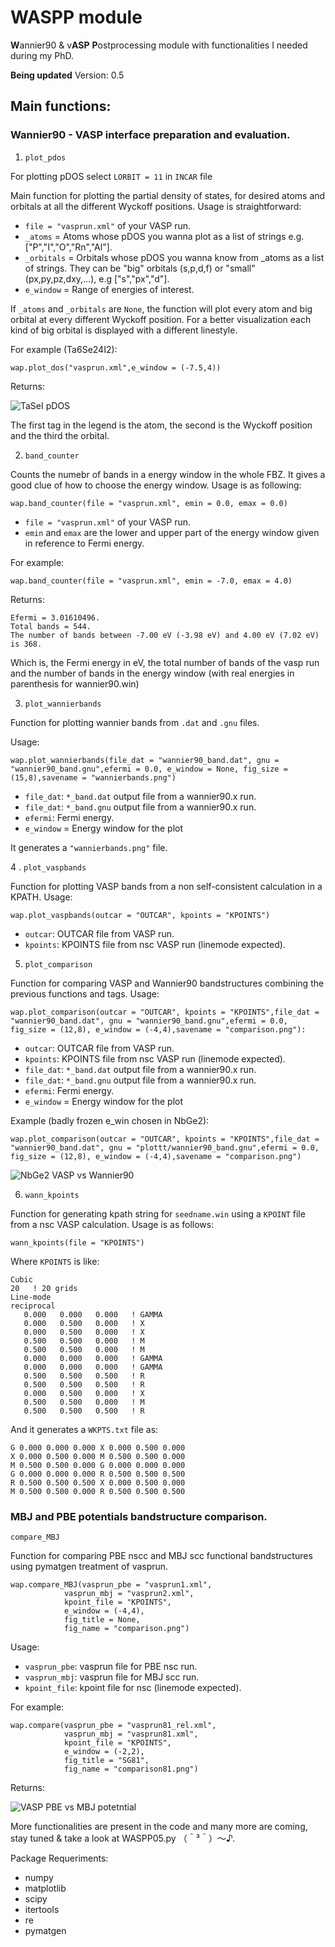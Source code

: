 # WASPP module
**W**annier90 &amp; v**ASP** **P**ostprocessing module with functionalities I needed during my PhD. 

**Being updated**
Version: 0.5

## Main functions:
### Wannier90 - VASP interface preparation and evaluation.

1. ``` plot_pdos ```

For plotting pDOS select `LORBIT = 11` in `INCAR` file

Main function for plotting the partial density of states, for desired atoms and orbitals at all the different Wyckoff positions. Usage is straightforward:

* `file = "vasprun.xml"` of your VASP run.
* `_atoms` = Atoms whose pDOS you wanna plot as a list of strings e.g. ["P","I","O","Rn","Al"].
* `_orbitals` = Orbitals whose pDOS you wanna know from _atoms as a list of strings. They can be "big" orbitals (s,p,d,f) or "small" (px,py,pz,dxy,...), e.g ["s","px","d"].
* `e_window` = Range of energies of interest.

If `_atoms` and `_orbitals` are `None`, the function will plot every atom and big orbital at every different Wyckoff position. For a better visualization each kind of big orbital is displayed with a different linestyle.

For example (Ta6Se24I2): 
```import WASPP_0.5 as wap
wap.plot_dos("vasprun.xml",e_window = (-7.5,4))
```

Returns:

![TaSeI pDOS](TaSeI.png)

The first tag in the legend is the atom, the second is the Wyckoff position and the third the orbital.


2. ``` band_counter ```

Counts the numebr of bands in a energy window in the whole FBZ. It gives a good clue of how to choose the energy window. Usage is as following:

``` 
wap.band_counter(file = "vasprun.xml", emin = 0.0, emax = 0.0)
```
* `file = "vasprun.xml"` of your VASP run.
* `emin` and `emax` are the lower and upper part of the energy window given in reference to Fermi energy.

For example:
```
wap.band_counter(file = "vasprun.xml", emin = -7.0, emax = 4.0)
```
Returns:
```
Efermi = 3.01610496.
Total bands = 544.
The number of bands between -7.00 eV (-3.98 eV) and 4.00 eV (7.02 eV) is 368.
```
Which is, the Fermi energy in eV, the total number of bands of the vasp run and the number of bands in the energy window (with real energies in parenthesis for wannier90.win)

3. ` plot_wannierbands `

Function for plotting wannier bands from `.dat` and `.gnu` files.

Usage:

```
wap.plot_wannierbands(file_dat = "wannier90_band.dat", gnu = "wannier90_band.gnu",efermi = 0.0, e_window = None, fig_size = (15,8),savename = "wannierbands.png")
```
* `file_dat`: `*_band.dat` output file from a wannier90.x run.
* `file_dat`: `*_band.gnu` output file from a wannier90.x run.
* `efermi`: Fermi energy.
* `e_window` = Energy window for the plot

It generates a `"wannierbands.png"` file.

4 . `plot_vaspbands`

Function for plotting VASP bands from a non self-consistent calculation in a KPATH. Usage:

`wap.plot_vaspbands(outcar = "OUTCAR", kpoints = "KPOINTS")`

* `outcar`: OUTCAR file from VASP run.
* `kpoints`: KPOINTS file from nsc VASP run (linemode expected).

5. `plot_comparison`

Function for comparing VASP and Wannier90 bandstructures combining the previous functions and tags. Usage:

``` 
wap.plot_comparison(outcar = "OUTCAR", kpoints = "KPOINTS",file_dat = "wannier90_band.dat", gnu = "wannier90_band.gnu",efermi = 0.0, fig_size = (12,8), e_window = (-4,4),savename = "comparison.png"):
```

* `outcar`: OUTCAR file from VASP run.
* `kpoints`: KPOINTS file from nsc VASP run (linemode expected).
* `file_dat`: `*_band.dat` output file from a wannier90.x run.
* `file_dat`: `*_band.gnu` output file from a wannier90.x run.
* `efermi`: Fermi energy.
* `e_window` = Energy window for the plot

Example (badly frozen e_win chosen in NbGe2):
 ``` 
 wap.plot_comparison(outcar = "OUTCAR", kpoints = "KPOINTS",file_dat = "wannier90_band.dat", gnu = "plottt/wannier90_band.gnu",efermi = 0.0, fig_size = (12,8), e_window = (-4,4),savename = "comparison.png") 
 ```
 ![NbGe2 VASP vs Wannier90](NbGe2.png)
 
6. `wann_kpoints`

Function for generating kpath string for `seedname.win` using a `KPOINT` file from a nsc VASP calculation. Usage is as follows:
```
wann_kpoints(file = "KPOINTS")
```
Where `KPOINTS` is like:

```
Cubic
20   ! 20 grids
Line-mode
reciprocal
   0.000   0.000   0.000   ! GAMMA
   0.000   0.500   0.000   ! X
   0.000   0.500   0.000   ! X
   0.500   0.500   0.000   ! M
   0.500   0.500   0.000   ! M
   0.000   0.000   0.000   ! GAMMA
   0.000   0.000   0.000   ! GAMMA
   0.500   0.500   0.500   ! R
   0.500   0.500   0.500   ! R
   0.000   0.500   0.000   ! X
   0.500   0.500   0.000   ! M
   0.500   0.500   0.500   ! R
```
And it generates a `WKPTS.txt` file as:
```
G 0.000 0.000 0.000 X 0.000 0.500 0.000 
X 0.000 0.500 0.000 M 0.500 0.500 0.000 
M 0.500 0.500 0.000 G 0.000 0.000 0.000 
G 0.000 0.000 0.000 R 0.500 0.500 0.500 
R 0.500 0.500 0.500 X 0.000 0.500 0.000 
M 0.500 0.500 0.000 R 0.500 0.500 0.500 
```

### MBJ and PBE potentials bandstructure comparison.

` compare_MBJ `

Function for comparing PBE nscc and MBJ scc functional bandstructures using pymatgen treatment of vasprun. 

```
wap.compare_MBJ(vasprun_pbe = "vasprun1.xml",
            vasprun_mbj = "vasprun2.xml",
            kpoint_file = "KPOINTS",
            e_window = (-4,4),
            fig_title = None,
            fig_name = "comparison.png")
```
Usage:
* `vasprun_pbe`: vasprun file for PBE nsc run.
* `vasprun_mbj`: vasprun file for MBJ scc run.
* `kpoint_file`: kpoint file for nsc (linemode expected).

For example:

```
wap.compare(vasprun_pbe = "vasprun81_rel.xml",
            vasprun_mbj = "vasprun81.xml",
            kpoint_file = "KPOINTS",
            e_window = (-2,2),
            fig_title = "SG81",
            fig_name = "comparison81.png")
```

Returns:

![VASP PBE vs MBJ potetntial](comparison81.png)

More functionalities are present in the code and many more are coming, stay tuned & take a look at WASPP05.py （＾³＾）～♪.

Package Requeriments:
* numpy
* matplotlib
* scipy
* itertools
* re
* pymatgen

